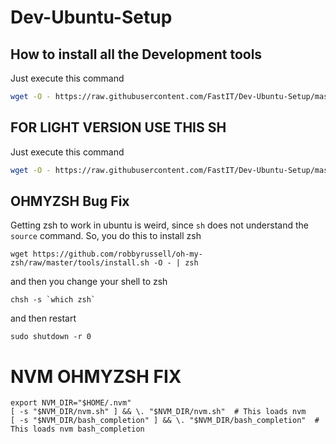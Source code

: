 # Dev-Ubuntu-Setup
## How to install all the Development tools

Just execute this command

``` bash
wget -O - https://raw.githubusercontent.com/FastIT/Dev-Ubuntu-Setup/master/install.sh | sh
```

## FOR LIGHT VERSION USE THIS SH
Just execute this command

``` bash
wget -O - https://raw.githubusercontent.com/FastIT/Dev-Ubuntu-Setup/master/light-install.sh | sh
```
## OHMYZSH Bug Fix

Getting zsh to work in ubuntu is weird, since `sh` does not understand the `source` command.  So, you do this to install zsh

    wget https://github.com/robbyrussell/oh-my-zsh/raw/master/tools/install.sh -O - | zsh

and then you change your shell to zsh

    chsh -s `which zsh`

and then restart

    sudo shutdown -r 0

# NVM OHMYZSH FIX

    export NVM_DIR="$HOME/.nvm"
    [ -s "$NVM_DIR/nvm.sh" ] && \. "$NVM_DIR/nvm.sh"  # This loads nvm
    [ -s "$NVM_DIR/bash_completion" ] && \. "$NVM_DIR/bash_completion"  # This loads nvm bash_completion